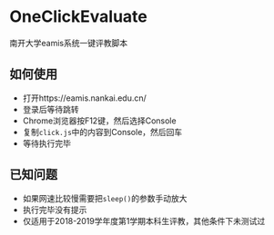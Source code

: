 # OneClickEvaluate
南开大学eamis系统一键评教脚本

## 如何使用

- 打开https://eamis.nankai.edu.cn/
- 登录后等待跳转
- Chrome浏览器按F12键，然后选择Console
- 复制`click.js`中的内容到Console，然后回车
- 等待执行完毕

## 已知问题

- 如果网速比较慢需要把`sleep()`的参数手动放大
- 执行完毕没有提示
- 仅适用于2018-2019学年度第1学期本科生评教，其他条件下未测试过
